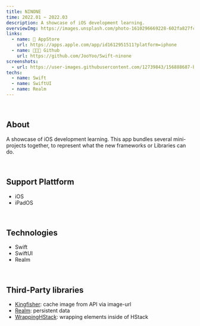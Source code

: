 ```yaml
---
title: NINONE
time: 2022.01 ~ 2022.03
description: A showcase of iOS development learning.
overviewImg: https://images.unsplash.com/photo-1610296669228-602fa827fc1f?ixlib=rb-1.2.1&ixid=MnwxMjA3fDB8MHxwaG90by1wYWdlfHx8fGVufDB8fHx8&auto=format&fit=crop&w=1375&q=80
links:
  - name: 🍎 AppStore
    url: https://apps.apple.com/app/id1612951511?platform=iphone
  - name: 👨🏻‍💻 Github
    url: https://github.com/JooYoo/Swift-ninone
screenshots:
  - url: https://user-images.githubusercontent.com/12739843/156888687-bdeeda50-a5b7-431b-89fe-089341efb089.gif
techs:
  - name: Swift
  - name: SwiftUI
  - name: Realm
---
```


<WidgetsMdHeader :title="title" :time="time" :links="links"></WidgetsMdHeader>

<v-container>

<WidgetsMdScreenshot :screenshots="screenshots" style="height: 500px"></WidgetsMdScreenshot>

<br/>

## About

A showcase of iOS development learning. This app bundles several mini-projects together, to represent what the new frameworks or Libraries can do.

<br/>

## Support Plattform

- iOS
- iPadOS

<br/>

## Technologies

- Swift
- SwiftUI
- Realm

<br/>

## Third-Party libraries

- [Kingfisher](https://github.com/onevcat/Kingfisher): cache image from API via image-url
- [Realm](https://github.com/realm/realm-swift): persistent data
- [WrappingHStack](https://github.com/dkk/WrappingHStack): wrapping elements inside of HStack

<br/>

</container>
